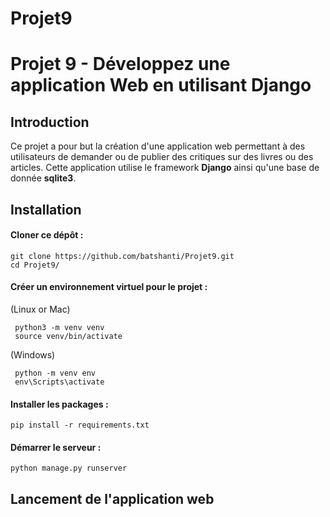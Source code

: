 # Projet9
# Projet 9 -   Développez une application Web en utilisant Django



## Introduction
Ce projet a pour but la création d'une application web permettant à des utilisateurs de demander ou de publier des critiques sur des livres ou des articles. 
Cette application utilise le framework **Django** ainsi qu'une base de donnée **sqlite3**.

## Installation
####  Cloner ce dépôt : 
```
git clone https://github.com/batshanti/Projet9.git
cd Projet9/
```
####  Créer un environnement virtuel pour le projet :
(Linux or Mac)
```
 python3 -m venv venv
 source venv/bin/activate
```
(Windows)
```
 python -m venv env
 env\Scripts\activate
```
#### Installer les packages :
```
pip install -r requirements.txt
```
#### Démarrer le serveur  :
````
python manage.py runserver
````

##  Lancement de l'application web